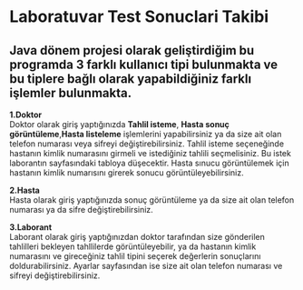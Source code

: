 # Laboratuvar Test Sonuclari Takibi
## Java dönem projesi olarak geliştirdiğim bu programda 3 farklı kullanıcı tipi bulunmakta ve bu tiplere bağlı olarak yapabildiğiniz farklı işlemler bulunmakta.

<b>1.Doktor</b><br>
Doktor olarak giriş yaptığınızda <b>Tahlil isteme</b>, <b>Hasta sonuç görüntüleme</b>,<b>Hasta listeleme</b> işlemlerini yapabilirsiniz ya da size ait olan telefon numarası veya sifreyi değiştirebilirsiniz.
Tahlil isteme seçeneğinde hastanın kimlik numarasını girmeli ve istediğiniz tahlili seçmelisiniz. Bu istek laborantın sayfasındaki tabloya düşecektir. Hasta sınucu görüntülemek için hastanın kimlik numarısını girerek sonucu görüntüleyebilirsiniz.

<b>2.Hasta</b><br>
Hasta olarak giriş yaptığınızda sonuç görüntüleme ya da size ait olan telefon numarası ya da sifre değiştirebilirsiniz.

<b>3.Laborant</b><br>
Laborant olarak giriş yaptığınızdan doktor tarafından size gönderilen tahlilleri bekleyen tahllilerde görüntüleyebilir, ya da hastanın kimlik numarasını ve gireceğiniz tahlil tipini seçerek değerlerin sonuçlarını doldurabilirsiniz. Ayarlar sayfasından ise size ait olan telefon numarası ve sifreyi değiştirebilirsiniz.

 
